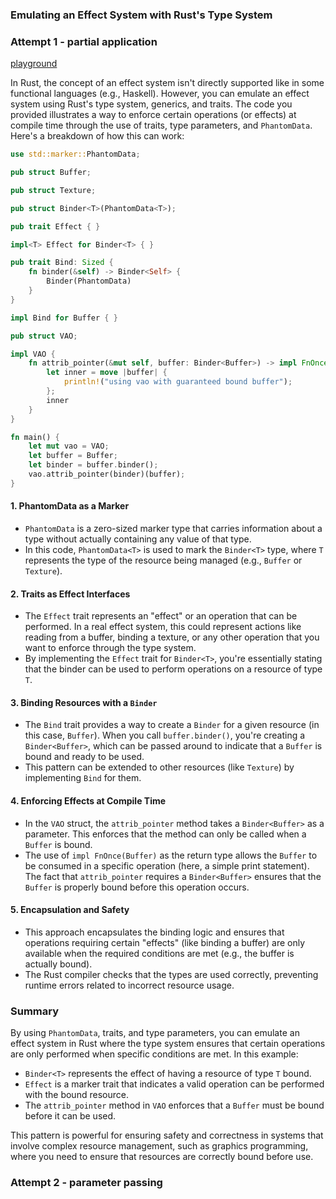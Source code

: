 

### Emulating an Effect System with Rust's Type System

### Attempt 1 - partial application

[playground](https://play.rust-lang.org/?version=stable&mode=debug&edition=2021&gist=9bf3105b0e65f1ed50a760eb00e803d3)

In Rust, the concept of an effect system isn't directly supported like in some functional languages (e.g., Haskell). However, you can emulate an effect system using Rust's type system, generics, and traits. The code you provided illustrates a way to enforce certain operations (or effects) at compile time through the use of traits, type parameters, and `PhantomData`. Here's a breakdown of how this can work:

```rust
use std::marker::PhantomData;

pub struct Buffer;

pub struct Texture;

pub struct Binder<T>(PhantomData<T>);

pub trait Effect { }

impl<T> Effect for Binder<T> { }

pub trait Bind: Sized {
    fn binder(&self) -> Binder<Self> {
        Binder(PhantomData)
    }
}

impl Bind for Buffer { }

pub struct VAO;

impl VAO {
    fn attrib_pointer(&mut self, buffer: Binder<Buffer>) -> impl FnOnce(Buffer) {
        let inner = move |buffer| {
            println!("using vao with guaranteed bound buffer");
        };
        inner
    }
}

fn main() {
    let mut vao = VAO;
    let buffer = Buffer;
    let binder = buffer.binder();
    vao.attrib_pointer(binder)(buffer);
}
```

#### 1. **PhantomData as a Marker**
   - `PhantomData` is a zero-sized marker type that carries information about a type without actually containing any value of that type.
   - In this code, `PhantomData<T>` is used to mark the `Binder<T>` type, where `T` represents the type of the resource being managed (e.g., `Buffer` or `Texture`).

#### 2. **Traits as Effect Interfaces**
   - The `Effect` trait represents an "effect" or an operation that can be performed. In a real effect system, this could represent actions like reading from a buffer, binding a texture, or any other operation that you want to enforce through the type system.
   - By implementing the `Effect` trait for `Binder<T>`, you're essentially stating that the binder can be used to perform operations on a resource of type `T`.

#### 3. **Binding Resources with a `Binder`**
   - The `Bind` trait provides a way to create a `Binder` for a given resource (in this case, `Buffer`). When you call `buffer.binder()`, you're creating a `Binder<Buffer>`, which can be passed around to indicate that a `Buffer` is bound and ready to be used.
   - This pattern can be extended to other resources (like `Texture`) by implementing `Bind` for them.

#### 4. **Enforcing Effects at Compile Time**
   - In the `VAO` struct, the `attrib_pointer` method takes a `Binder<Buffer>` as a parameter. This enforces that the method can only be called when a `Buffer` is bound.
   - The use of `impl FnOnce(Buffer)` as the return type allows the `Buffer` to be consumed in a specific operation (here, a simple print statement). The fact that `attrib_pointer` requires a `Binder<Buffer>` ensures that the `Buffer` is properly bound before this operation occurs.

#### 5. **Encapsulation and Safety**
   - This approach encapsulates the binding logic and ensures that operations requiring certain "effects" (like binding a buffer) are only available when the required conditions are met (e.g., the buffer is actually bound).
   - The Rust compiler checks that the types are used correctly, preventing runtime errors related to incorrect resource usage.

### Summary

By using `PhantomData`, traits, and type parameters, you can emulate an effect system in Rust where the type system ensures that certain operations are only performed when specific conditions are met. In this example:

- `Binder<T>` represents the effect of having a resource of type `T` bound.
- `Effect` is a marker trait that indicates a valid operation can be performed with the bound resource.
- The `attrib_pointer` method in `VAO` enforces that a `Buffer` must be bound before it can be used.

This pattern is powerful for ensuring safety and correctness in systems that involve complex resource management, such as graphics programming, where you need to ensure that resources are correctly bound before use.

### Attempt 2 - parameter passing


